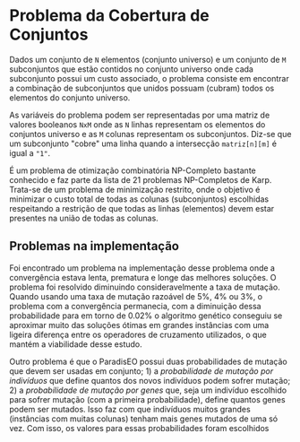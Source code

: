 # Problema da Cobertura de Conjuntos

Dados um conjunto de `N` elementos (conjunto universo) e um conjunto de `M`
subconjuntos que estão contidos no conjunto universo onde cada subconjunto
possui um custo associado, o problema consiste em encontrar a combinação de
subconjuntos que unidos possuam (cubram) todos os elementos do conjunto
universo.

As variáveis do problema podem ser representadas por uma matriz de valores
booleanos `NxM` onde as `N` linhas representam os elementos do conjuntos
universo e as `M` colunas representam os subconjuntos. Diz-se que um subconjunto
"cobre" uma linha quando a intersecção `matriz[n][m]` é igual a `"1"`.

É um problema de otimização combinatória NP-Completo bastante conhecido e faz
parte da lista de 21 problemas NP-Completos de Karp. Trata-se de um problema de
minimização restrito, onde o objetivo é minimizar o custo total de todas as
colunas (subconjuntos) escolhidas respeitando a restrição de que todas as linhas
(elementos) devem estar presentes na união de todas as colunas.

## Problemas na implementação

Foi encontrado um problema na implementação desse problema onde a convergência
estava lenta, prematura e longe das melhores soluções. O problema foi resolvido
diminuindo consideravelmente a taxa de mutação. Quando usando uma taxa de
mutação razoável de 5%, 4% ou 3%, o problema com a convergência permanecia,
com a diminuição dessa probabilidade para em torno de 0.02% o algoritmo genético
conseguiu se aproximar muito das soluções ótimas em grandes instâncias com uma
ligeira diferença entre os operadores de cruzamento utilizados, o que mantém a
viabilidade desse estudo.

Outro problema é que o ParadisEO possui duas probabilidades de mutação que devem
ser usadas em conjunto; 1) a *probabilidade de mutação por indivíduos* que
define quantos dos novos indivíduos podem sofrer mutação; 2) a *probabilidade
de mutação por genes* que, seja um indivíduo escolhido para sofrer mutação (com
a primeira probabilidade), define quantos genes podem ser mutados. Isso faz com
que indivíduos muitos grandes (instâncias com muitas colunas) tenham mais genes
mutados de uma só vez. Com isso, os valores para essas probabilidades foram
escolhidos
